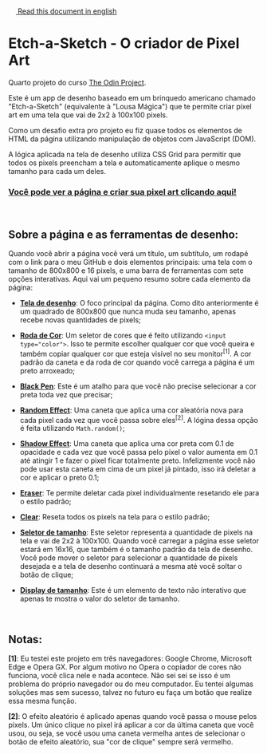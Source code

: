 <img height="15px" src="https://em-content.zobj.net/thumbs/120/twitter/322/flag-united-states_1f1fa-1f1f8.png">[ Read this document in english](README.md)

# Etch-a-Sketch - O criador de Pixel Art

Quarto projeto do curso <a href="https://www.theodinproject.com/about">The Odin Project</a>.

Este é um app de desenho baseado em um brinquedo americano chamado "Etch-a-Sketch" (equivalente à "Lousa Mágica") que te permite criar pixel art em uma tela que vai de 2x2 à 100x100 pixels.

Como um desafio extra pro projeto eu fiz quase todos os elementos de HTML da página utilizando manipulação de objetos com JavaScript (DOM).

A lógica aplicada na tela de desenho utiliza CSS Grid para permitir que todos os pixels preencham a tela e automaticamente aplique o mesmo tamanho para cada um deles.

### <a href="https://araujodanield.github.io/odin-etch-a-sketch/" target="_blank">Você pode ver a página e criar sua pixel art clicando aqui!</a>

</br>

## Sobre a página e as ferramentas de desenho:

Quando você abrir a página você verá um título, um subtítulo, um rodapé com o link para o meu GitHub e dois elementos principais: uma tela com o tamanho de 800x800 e 16 pixels, e uma barra de ferramentas com sete opções interativas. Aqui vai um pequeno resumo sobre cada elemento da página:

- <b><u>Tela de desenho</u></b>: O foco principal da página. Como dito anteriormente é um quadrado de 800x800 que nunca muda seu tamanho, apenas recebe novas quantidades de pixels;

- <b><u>Roda de Cor</u></b>: Um seletor de cores que é feito utilizando `<input type="color">`. Isso te permite escolher qualquer cor que você queira e também copiar qualquer cor que esteja visível no seu monitor<sup>[1]</sup>. A cor padrão da caneta e da roda de cor quando você carrega a página é um preto arroxeado;

- <b><u>Black Pen</u></b>: Este é um atalho para que você não precise selecionar a cor preta toda vez que precisar;

- <b><u>Random Effect</u></b>: Uma caneta que aplica uma cor aleatória nova para cada pixel cada vez que você passa sobre eles<sup>[2]</sup>. A lógina dessa opção é feita utilizando `Math.random()`;

- <b><u>Shadow Effect</u></b>: Uma caneta que aplica uma cor preta com 0.1 de opacidade e cada vez que você passa pelo pixel o valor aumenta em 0.1 até atingir 1 e fazer o pixel ficar totalmente preto. Infelizmente você não pode usar esta caneta em cima de um pixel já pintado, isso irá deletar a cor e aplicar o preto 0.1;

- <b><u>Eraser</u></b>: Te permite deletar cada pixel individualmente resetando ele para o estilo padrão;

- <b><u>Clear</u></b>: Reseta todos os pixels na tela para o estilo padrão;

- <b><u>Seletor de tamanho</u></b>: Este seletor representa a quantidade de pixels na tela e vai de 2x2 à 100x100. Quando você carregar a página esse seletor estará em 16x16, que também é o tamanho padrão da tela de desenho. Você pode mover o seletor para selecionar a quantidade de pixels desejada e a tela de desenho continuará a mesma até você soltar o botão de clique;

- <b><u>Display de tamanho</u></b>: Este é um elemento de texto não interativo que apenas te mostra o valor do seletor de tamanho.

</br>

## Notas:

<b>[1]</b>: Eu testei este projeto em três navegadores: Google Chrome, Microsoft Edge e Opera GX. Por algum motivo no Opera o copiador de cores não funciona, você clica nele e nada acontece. Não sei sei se isso é um problema do próprio navegador ou do meu computador. Eu tentei algumas soluções mas sem sucesso, talvez no futuro eu faça um botão que realize essa mesma função.

<b>[2]</b>: O efeito aleatório é aplicado apenas quando você passa o mouse pelos pixels. Um único clique no pixel irá aplicar a cor da última caneta que você usou, ou seja, se você usou uma caneta vermelha antes de selecionar o botão de efeito aleatório, sua "cor de clique" sempre será vermelho.